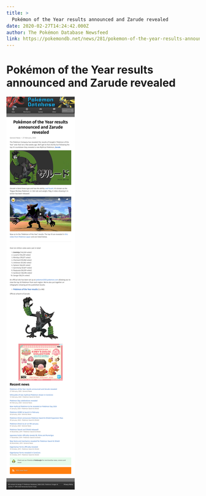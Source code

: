 ```yaml
---
title: >
  Pokémon of the Year results announced and Zarude revealed
date: 2020-02-27T14:24:42.000Z
author: The Pokémon Database Newsfeed
link: https://pokemondb.net/news/281/pokemon-of-the-year-results-announced-and-zarude-revealed
---
```

# Pokémon of the Year results announced and Zarude revealed

[![Pokémon of the Year results announced and Zarude revealed](./screenshot.png)](https://pokemondb.net/news/281/pokemon-of-the-year-results-announced-and-zarude-revealed)
